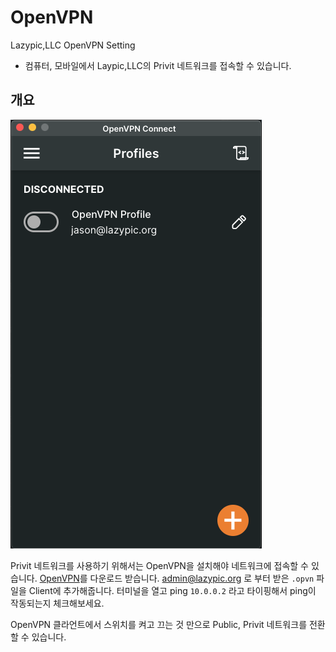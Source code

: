 # OpenVPN
Lazypic,LLC OpenVPN Setting

- 컴퓨터, 모바일에서 Laypic,LLC의 Privit 네트워크를 접속할 수 있습니다.

## 개요

![sc](openvpn_client.png)

Privit 네트워크를 사용하기 위해서는 OpenVPN을 설치해야 네트워크에 접속할 수 있습니다.
[OpenVPN](https://openvpn.net/client/)를 다운로드 받습니다. admin@lazypic.org 로 부터 받은 `.opvn` 파일을 Client에 추가해줍니다.
터미널을 열고 ping `10.0.0.2` 라고 타이핑해서 ping이 작동되는지 체크해보세요.

OpenVPN 클라언트에서 스위치를 켜고 끄는 것 만으로 Public, Privit 네트워크를 전환할 수 있습니다.
